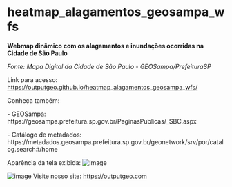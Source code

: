 # heatmap_alagamentos_geosampa_wfs
<p><strong>Webmap dinâmico com os alagamentos e inundações ocorridas na Cidade de São Paulo</strong></p>
<p><i>Fonte: Mapa Digital da Cidade de São Paulo - GEOSampa/PrefeituraSP</i></p>

Link para acesso: https://outputgeo.github.io/heatmap_alagamentos_geosampa_wfs/

<p>Conheça também:</p>
<p>- GEOSampa: https://geosampa.prefeitura.sp.gov.br/PaginasPublicas/_SBC.aspx</p>
<p>- Catálogo de metadados: https://metadados.geosampa.prefeitura.sp.gov.br/geonetwork/srv/por/catalog.search#/home</p>

Aparência da tela exibida:
![image](https://github.com/OutputGEO/heatmap_alagamentos_geosampa_wfs/assets/150393907/1dd19d21-d39b-43a8-8ea4-80fc728945ad)

![image](https://github.com/OutputGEO/heatmap_alagamentos_geosampa_wfs/assets/150393907/66b57db3-7180-4d4d-b2f7-dd4ac73ca1a1)
Visite nosso site: https://outputgeo.com




